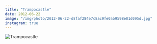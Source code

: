```yaml
---
title: "Trampocastle"
date: 2012-06-22
image: "/img/photo/2012-06-22-d8faf284e7c8ac9fe0ab9598e01d095d.jpg"
instagram: true
---
```


![Trampocastle](/img/photo/2012-06-22-d8faf284e7c8ac9fe0ab9598e01d095d.jpg)
